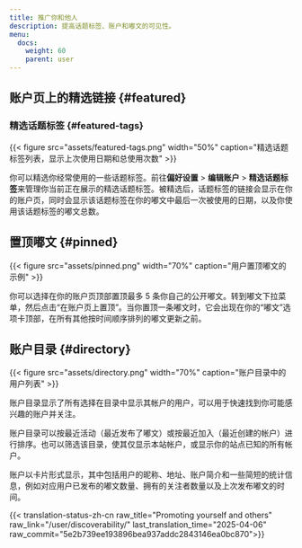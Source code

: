 ```yaml
---
title: 推广你和他人
description: 提高话题标签、账户和嘟文的可见性。
menu:
  docs:
    weight: 60
    parent: user
---
```


## 账户页上的精选链接 {#featured}

### 精选话题标签 {#featured-tags}

{{< figure src="assets/featured-tags.png" width="50%" caption="精选话题标签列表，显示上次使用日期和总使用次数" >}}

你可以精选你经常使用的一些话题标签。前往**偏好设置** &gt; **编辑账户** &gt; **精选话题标签**来管理你当前正在展示的精选话题标签。被精选后，话题标签的链接会显示在你的账户页，同时会显示该话题标签在你的嘟文中最后一次被使用的日期，以及你使用该话题标签的嘟文总数。

## 置顶嘟文 {#pinned}

{{< figure src="assets/pinned.png" width="70%" caption="用户置顶嘟文的示例" >}}

你可以选择在你的账户页顶部置顶最多 5 条你自己的公开嘟文。转到嘟文下拉菜单，然后点击“在账户页上置顶”。当你置顶一条嘟文时，它会出现在你的“嘟文”选项卡顶部，在所有其他按时间顺序排列的嘟文更新之前。

## 账户目录 {#directory}

{{< figure src="assets/directory.png" width="70%" caption="账户目录中的用户列表" >}}

账户目录显示了所有选择在目录中显示其帐户的用户，可以用于快速找到你可能感兴趣的账户并关注。

账户目录可以按最近活动（最近发布了嘟文）或按最近加入（最近创建的帐户）进行排序。也可以筛选该目录，使其仅显示本站帐户，或显示你的站点已知的所有帐户。

账户以卡片形式显示，其中包括用户的昵称、地址、账户简介和一些简短的统计信息，例如对应用户已发布的嘟文数量、拥有的关注者数量以及上次发布嘟文的时间。

{{< translation-status-zh-cn raw_title="Promoting yourself and others" raw_link="/user/discoverability/" last_translation_time="2025-04-06" raw_commit="5e2b739ee193896bea937addc2843146ea0bc870">}}
